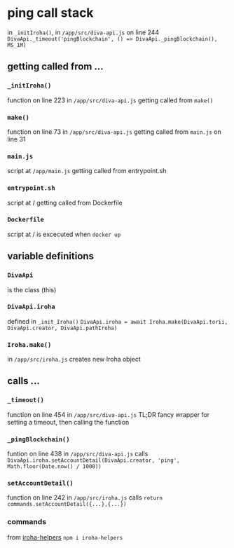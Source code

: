 # ping call stack

in ``_initIroha()``, in ``/app/src/diva-api.js`` on line 244
``DivaApi._timeout('pingBlockchain', () => DivaApi._pingBlockchain(), MS_1M)``


## getting called from ...

### ``_initIroha()``
function on line 223 in ``/app/src/diva-api.js``
getting called from ``make()``

### ``make()``
function on line 73 in ``/app/src/diva-api.js``
getting called from ``main.js`` on line 31

### ``main.js``
script at ``/app/main.js``
getting called from entrypoint.sh

### ``entrypoint.sh``
script at /
getting called from Dockerfile

### ``Dockerfile``
script at /
is excecuted when ``docker up``


## variable definitions

### ``DivaApi``
is the class (this)

### ``DivaApi.iroha``
defined in ``_init_Iroha()``
``DivaApi.iroha = await Iroha.make(DivaApi.torii, DivaApi.creator, DivaApi.pathIroha)``

### ``Iroha.make()``
in ``/app/src/iroha.js``
creates new Iroha object


## calls ...

### ``_timeout()``	
function on line 454 in ``/app/src/diva-api.js``
TL;DR fancy wrapper for setting a timeout, then calling the function

### ``_pingBlockchain()``
funtion on line 438 in ``/app/src/diva-api.js``
calls  ``DivaApi.iroha.setAccountDetail(DivaApi.creator, 'ping', Math.floor(Date.now() / 1000))``

### ``setAccountDetail()``
function on line 242 in ``/app/src/iroha.js``
calls ``return commands.setAccountDetail({...},{...})``

### commands
from [iroha-helpers](https://www.npmjs.com/package/iroha-helpers#commands)
``npm i iroha-helpers``







